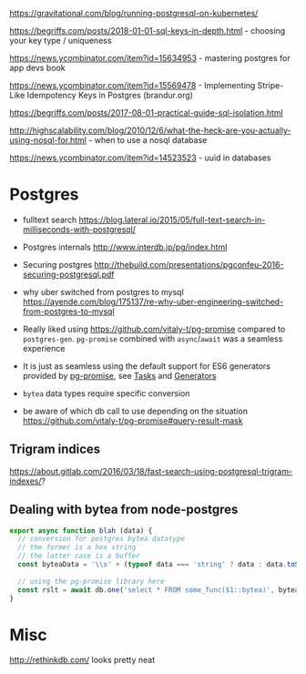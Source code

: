 https://gravitational.com/blog/running-postgresql-on-kubernetes/

https://begriffs.com/posts/2018-01-01-sql-keys-in-depth.html - choosing your key type / uniqueness

https://news.ycombinator.com/item?id=15634953 - mastering postgres for app devs book

https://news.ycombinator.com/item?id=15569478 - Implementing Stripe-Like Idempotency Keys in Postgres (brandur.org)

https://begriffs.com/posts/2017-08-01-practical-guide-sql-isolation.html

http://highscalability.com/blog/2010/12/6/what-the-heck-are-you-actually-using-nosql-for.html - when to use a nosql database

https://news.ycombinator.com/item?id=14523523 - uuid in databases

# Postgres

- fulltext search https://blog.lateral.io/2015/05/full-text-search-in-milliseconds-with-postgresql/

- Postgres internals http://www.interdb.jp/pg/index.html

- Securing postgres http://thebuild.com/presentations/pgconfeu-2016-securing-postgresql.pdf

- why uber switched from postgres to mysql https://ayende.com/blog/175137/re-why-uber-engineering-switched-from-postgres-to-mysql

- Really liked using https://github.com/vitaly-t/pg-promise compared to `postgres-gen`. `pg-promise` combined with `async`/`await` was a seamless experience
- It is just as seamless using the default support for ES6 generators provided by [pg-promise](https://github.com/vitaly-t/pg-promise), see [Tasks](https://github.com/vitaly-t/pg-promise/wiki/Learn-by-Example#tasks) and [Generators](https://github.com/vitaly-t/pg-promise#generators)
- `bytea` data types require specific conversion
- be aware of which db call to use depending on the situation https://github.com/vitaly-t/pg-promise#query-result-mask

## Trigram indices

https://about.gitlab.com/2016/03/18/fast-search-using-postgresql-trigram-indexes/?

## Dealing with bytea from node-postgres

```js
export async function blah (data) {
  // conversion for postgres bytea datatype
  // the former is a hex string
  // the latter case is a buffer
  const byteaData = '\\x' + (typeof data === 'string' ? data : data.toString('hex'))
  
  // using the pg-promise library here
  const rslt = await db.one('select * FROM some_func($1::bytea)', byteaData)
}
```

# Misc

http://rethinkdb.com/ looks pretty neat
